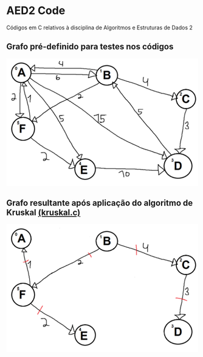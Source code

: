 # AED2 Code
Códigos em C relativos à disciplina de Algoritmos e Estruturas de Dados 2

## Grafo pré-definido para testes nos códigos
![Grafo Pré-definido](https://raw.githubusercontent.com/LeonardoGuths/aed2-code/main/predefined-graph.png)

## Grafo resultante após aplicação do algoritmo de Kruskal [(kruskal.c)](https://github.com/LeonardoGuths/aed2-code/blob/main/kruskal.c)
![Grafo Resultante Kruskal](https://raw.githubusercontent.com/LeonardoGuths/aed2-code/main/kruskal-graph.png)